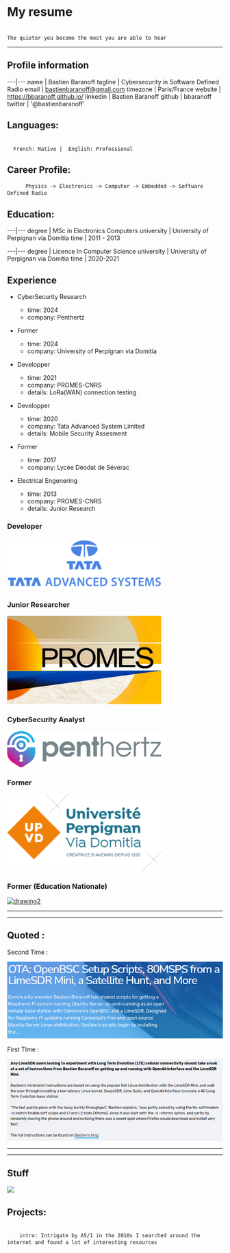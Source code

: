 
# My resume

```tip

The quieter you become the most you are able to hear

```

---

## Profile information
    
---|---
name | Bastien Baranoff
tagline | Cybersecurity in Software Defined Radio
email | bastienbaranoff@gmail.com
timezone | Paris/France
website | https://bbaranoff.github.io/
linkedin | Bastien Baranoff
github | bbaranoff
twitter | '@bastienbaranoff'
    
## Languages:

```note

  French: Native |  English: Professional

```


## Career Profile:

```warning
      Physics -> Electronics -> Computer -> Embedded -> Software Defined Radio
```




## Education:

---|---
degree |  MSc in Electronics Computers 
university | University of Perpignan via Domitia
time | 2011 - 2013

---|---
degree | Licence In Computer Science
university | University of Perpignan via Domitia
time | 2020-2021

## Experience

- CyberSecurity Research
  - time: 2024
  - company: Penthertz

- Former
  - time: 2024
  - company: University of Perpignan via Domitia

- Developper
  - time: 2021
  - company: PROMES-CNRS
  - details: LoRa(WAN) connection testing

- Developper
  - time: 2020
  - company: Tata Advanced System Limited
  - details: Mobile Security Assesment

- Former
  - time: 2017
  - company: Lycée Déodat de Séverac

- Electrical Engenering
  - time: 2013
  - company: PROMES-CNRS
  - details: Junior Research

### Developer  

<a href="https://www.tataadvancedsystems.com/"><img src="https://github.com/bbaranoff/bbaranoff.github.io/blob/main/assets/tata.png?raw=true" style="display: center" alt="drawing0" width="360"></a> 

### Junior Researcher 
  
<a href="https://www.promes.cnrs.fr/"><img src="https://github.com/bbaranoff/bbaranoff.github.io/blob/main/assets/cropped-PROMES-LONG-petit-pour-web.jpg?raw=true" style="display: center" alt="drawing1" width="360"></a>

### CyberSecurity Analyst  
  
<a href="https://penthertz.com/"><img src="https://github.com/bbaranoff/bbaranoff.github.io/blob/main/assets/Penthertz_logo.png?raw=true" style="display: center" alt="drawing2" width="360"></a>    
  
### Former  
  
<a href="https://univ-perp.fr/"><img src="https://github.com/bbaranoff/bbaranoff.github.io/blob/main/assets/upvd.png?raw=true" width="360"></a>  
  
### Former (Education Nationale)  
  
<a href="https://www.education.gouv.fr/"><img src="https://bigbluebutton.org/wp-content/uploads/2022/11/france-copy.jpg"  alt="drawing2" width="360"></a>


---

---

## Quoted :

Second Time :  

[![](assets/myriad.png)](https://myriadrf.org/news/ota-openbsc-setup-scripts-80msps-from-a-limesdr-mini-a-satellite-hunt-and-more/)

First TIme :  

[![image](assets/myriad2.png)](https://myriadrf.org/news/ota-openbsc-setup-scripts-80msps-from-a-limesdr-mini-a-satellite-hunt-and-more/)

---

---

## Stuff

[![](https://github.com/bbaranoff/bbaranoff.github.io/blob/main/assets/output.gif?raw=true)](https://x.com/i/status/1763577169865826734)


## Projects:


```danger

    intro: Intrigate by A5/1 in the 2010s I searched around the internet and found a lot of interesting resources

```


